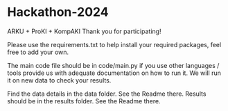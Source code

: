 # Hackathon-2024
ARKU + ProKI + KompAKI
Thank you for participating!

Please use the requirements.txt to help install your required packages, feel free to add your own.

The main code file should be in code/main.py if you use other languages / tools provide us with adequate documentation on how to run it. We will run it on new data to check your results.

Find the data details in the data folder. See the Readme there.
Results should be in the results folder. See the Readme there.
